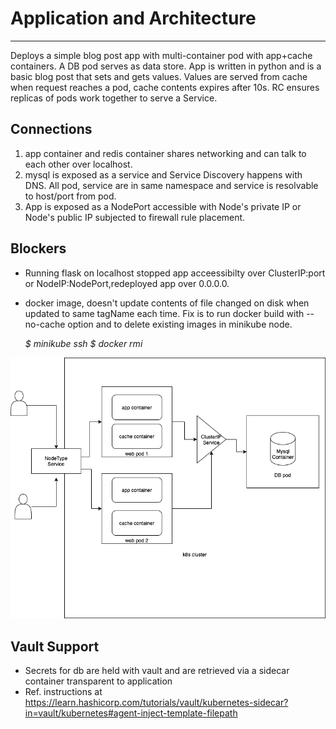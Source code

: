 # Application and Architecture

------------------------------
Deploys a simple blog post app with multi-container pod with app+cache containers.
A DB pod serves as data store.
App is written in python and is a basic blog post that sets and gets values.
Values are served from cache when request reaches a pod, cache contents expires after 10s.
RC ensures replicas of pods work together to serve a Service.

Connections
-----------
1) app container and redis container shares networking and can talk to each other over localhost.
2) mysql is exposed as a service and Service Discovery happens with DNS. All pod, service are in same namespace and service is resolvable to host/port from pod.
3) App is exposed as a NodePort accessible with Node's private IP or Node's public IP subjected to firewall rule placement.

Blockers
----------
- Running flask on localhost stopped app acceessibilty over ClusterIP:port or NodeIP:NodePort,redeployed app over 0.0.0.0.
- docker image, doesn't update contents of file changed on disk when updated to same tagName each time. Fix is to run docker build with --no-cache option and  to delete
  existing images in minikube node.
  
  *$ minikube ssh*
  *$ docker rmi <image-id>*

![architecture diagram](./UserMgmt.png)

Vault Support
---------------
- Secrets for db are held with vault and are retrieved via a sidecar container transparent to application
- Ref. instructions at https://learn.hashicorp.com/tutorials/vault/kubernetes-sidecar?in=vault/kubernetes#agent-inject-template-filepath
